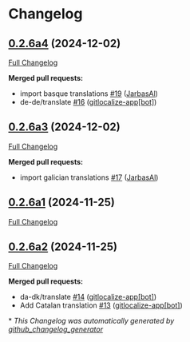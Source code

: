 # Changelog

## [0.2.6a4](https://github.com/OpenVoiceOS/ovos-skill-spelling/tree/0.2.6a4) (2024-12-02)

[Full Changelog](https://github.com/OpenVoiceOS/ovos-skill-spelling/compare/0.2.6a3...0.2.6a4)

**Merged pull requests:**

- import basque translations [\#19](https://github.com/OpenVoiceOS/ovos-skill-spelling/pull/19) ([JarbasAl](https://github.com/JarbasAl))
- de-de/translate [\#16](https://github.com/OpenVoiceOS/ovos-skill-spelling/pull/16) ([gitlocalize-app[bot]](https://github.com/apps/gitlocalize-app))

## [0.2.6a3](https://github.com/OpenVoiceOS/ovos-skill-spelling/tree/0.2.6a3) (2024-12-02)

[Full Changelog](https://github.com/OpenVoiceOS/ovos-skill-spelling/compare/0.2.6a1...0.2.6a3)

**Merged pull requests:**

- import galician translations [\#17](https://github.com/OpenVoiceOS/ovos-skill-spelling/pull/17) ([JarbasAl](https://github.com/JarbasAl))

## [0.2.6a1](https://github.com/OpenVoiceOS/ovos-skill-spelling/tree/0.2.6a1) (2024-11-25)

[Full Changelog](https://github.com/OpenVoiceOS/ovos-skill-spelling/compare/0.2.6a2...0.2.6a1)

## [0.2.6a2](https://github.com/OpenVoiceOS/ovos-skill-spelling/tree/0.2.6a2) (2024-11-25)

[Full Changelog](https://github.com/OpenVoiceOS/ovos-skill-spelling/compare/0.2.5...0.2.6a2)

**Merged pull requests:**

- da-dk/translate [\#14](https://github.com/OpenVoiceOS/ovos-skill-spelling/pull/14) ([gitlocalize-app[bot]](https://github.com/apps/gitlocalize-app))
- Add Catalan translation [\#13](https://github.com/OpenVoiceOS/ovos-skill-spelling/pull/13) ([gitlocalize-app[bot]](https://github.com/apps/gitlocalize-app))



\* *This Changelog was automatically generated by [github_changelog_generator](https://github.com/github-changelog-generator/github-changelog-generator)*
